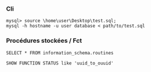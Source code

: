 ### Cli

```
mysql> source \home\user\Desktop\test.sql;
mysql -h hostname -u user database < path/to/test.sql
```

### Procédures stockées / Fct

```
SELECT * FROM information_schema.routines

SHOW FUNCTION STATUS like 'uuid_to_ouuid'
```
